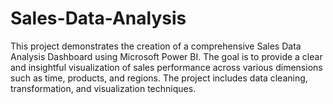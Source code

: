 # Sales-Data-Analysis
This project demonstrates the creation of a comprehensive Sales Data Analysis Dashboard using Microsoft Power BI. The goal is to provide a clear and insightful visualization of sales performance across various dimensions such as time, products, and regions. The project includes data cleaning, transformation, and visualization techniques.
